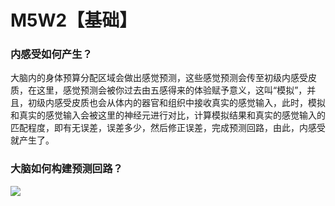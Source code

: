 # M5W2【基础】

### 内感受如何产生？

大脑内的身体预算分配区域会做出感觉预测，这些感觉预测会传至初级内感受皮质，在这里，感觉预测会被你过去由五感得来的体验赋予意义，这叫“模拟”，并且，初级内感受皮质也会从体内的器官和组织中接收真实的感觉输入，此时，模拟和真实的感觉输入会被这里的神经元进行对比，计算模拟结果和真实的感觉输入的匹配程度，即有无误差，误差多少，然后修正误差，完成预测回路，由此，内感受就产生了。

### 大脑如何构建预测回路？

![](C:\Users\123\Downloads\循环图.jpg)

